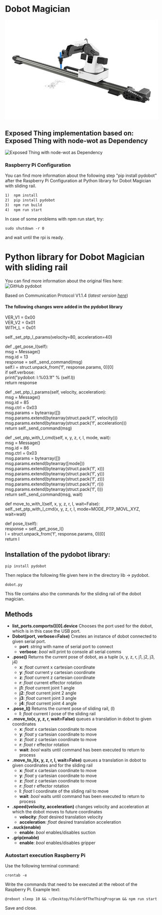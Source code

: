 # Dobot Magician

![DobotMagician](Devices/nodewot-dobot-magician/Images/Dobot_Magician.png)

## Exposed Thing implementation based on: Exposed Thing with node-wot as Dependency
![Exposed Thing with node-wot as Dependency](https://github.com/eclipse/thingweb.node-wot/tree/master/examples/templates/exposed-thing)

### Raspberry Pi Configuration

You can find more information about the following step "pip install pydobot" after the Raspberry Pi Configuration at Python library for Dobot Magician with sliding rail.

```
1)  npm install
2)  pip install pydobot 
3)  npm run build
4)  npm run start
```
In case of some problems with npm run start, try:
```
sudo shutdown -r 0 
```
and wait until the rpi is ready. 

Python library for Dobot Magician with sliding rail
===

You can find more information about the original files here:
![GitHub pydobot](https://github.com/luismesas/pydobot)

Based on Communication Protocol V1.1.4 (_latest version [here](https://www.dobot.cc/downloadcenter.html?sub_cat=72#sub-download)_)

#### The following changes were added in the pydobot library

VER_V1 = 0x00  
VER_V2 = 0x01  
WITH_L = 0x01  

self._set_ptp_l_params(velocity=80, acceleration=40)  

def _get_pose_l(self):  
      msg = Message()  
    msg.id = 13  
    response = self._send_command(msg)  
    self.l = struct.unpack_from('f', response.params, 0)[0]  
    if self.verbose:  
        print("pydobot: l:%03.1f" % (self.l))  
    return response  

def _set_ptp_l_params(self, velocity, acceleration):  
    msg = Message()  
    msg.id = 85  
    msg.ctrl = 0x03  
    msg.params = bytearray([])  
    msg.params.extend(bytearray(struct.pack('f', velocity)))  
    msg.params.extend(bytearray(struct.pack('f', acceleration)))  
    return self._send_command(msg)  

def _set_ptp_with_l_cmd(self, x, y, z, r, l, mode, wait):  
    msg = Message()  
    msg.id = 86  
    msg.ctrl = 0x03  
    msg.params = bytearray([])  
    msg.params.extend(bytearray([mode]))  
    msg.params.extend(bytearray(struct.pack('f', x)))  
    msg.params.extend(bytearray(struct.pack('f', y)))  
    msg.params.extend(bytearray(struct.pack('f', z)))  
    msg.params.extend(bytearray(struct.pack('f', r)))  
    msg.params.extend(bytearray(struct.pack('f', l)))  
    return self._send_command(msg, wait)  

def move_to_with_l(self, x, y, z, r, l, wait=False):  
    self._set_ptp_with_l_cmd(x, y, z, r, l, mode=MODE_PTP_MOVL_XYZ, wait=wait)  

def pose_l(self):  
    response = self._get_pose_l()  
    l = struct.unpack_from('f', response.params, 0)[0]  
    return l  

Installation of the pydobot library:
---

```
pip install pydobot
```

Then replace the following file given here in the directory lib -> pydobot.
```
dobot.py
```
This file contains also the commands for the sliding rail of the dobot magician. 


Methods
---

* **list_ports.comports()[0].device** Chooses the port used for the dobot, which is in this case the USB port.
* **Dobot(port, verbose=False)** Creates an instance of dobot connected to given serial port.
    * **port**: _string_ with name of serial port to connect
    * **verbose**: _bool_ will print to console all serial comms  
* **.pose()** Returns the current pose of dobot, as a tuple (x, y, z, r, j1, j2, j3, j4)
    * **x**: _float_ current x cartesian coordinate 
    * **y**: _float_ current y cartesian coordinate
    * **z**: _float_ current z cartesian coordinate
    * **r**: _float_ current effector rotation 
    * **j1**: _float_ current joint 1 angle 
    * **j2**: _float_ current joint 2 angle 
    * **j3**: _float_ current joint 3 angle 
    * **j4**: _float_ current joint 4 angle   
* **.pose_l()** Returns the current pose of sliding rail, (l)
    * **l**: _float_ current l pose of the sliding rail  
* **.move_to(x, y, z, r, wait=False)** queues a translation in dobot to given coordinates
    * **x**: _float_ x cartesian coordinate to move 
    * **y**: _float_ y cartesian coordinate to move 
    * **z**: _float_ z cartesian coordinate to move 
    * **r**: _float_ r effector rotation 
    * **wait**: _bool_ waits until command has been executed to return to process  
* **.move_to_l(x, y, z, r, l, wait=False)** queues a translation in dobot to given coordinates and for the sliding rail
    * **x**: _float_ x cartesian coordinate to move 
    * **y**: _float_ y cartesian coordinate to move 
    * **z**: _float_ z cartesian coordinate to move 
    * **r**: _float_ r effector rotation 
    * **l**: _float_ l coordinate of the sliding rail to move
    * **wait**: _bool_ waits until command has been executed to return to process  
* **.speed(velocity, acceleration)** changes velocity and acceleration at which the dobot moves to future coordinates
    * **velocity**: _float_ desired translation velocity 
    * **acceleration**: _float_ desired translation acceleration   
* **.suck(enable)**
    * **enable**: _bool_ enables/disables suction  
* **.grip(enable)**
    * **enable**: _bool_ enables/disables gripper  


### Autostart execution Raspberry Pi

Use the following terminal command:
```
crontab -e
```
Write the commands that need to be executed at the reboot of the Raspberry Pi.
Example text:

```
@reboot sleep 10 && ~/Desktop/FolderOfTheThingProgram && npm run start
```
Save and close.